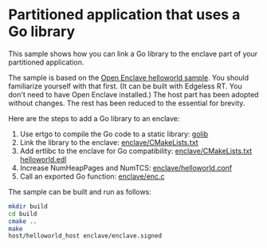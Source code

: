 # Partitioned application that uses a Go library

This sample shows how you can link a Go library to the enclave part of your partitioned application.

The sample is based on the [Open Enclave helloworld sample](https://github.com/openenclave/openenclave/tree/v0.18.1/samples/helloworld).
You should familiarize yourself with that first.
(It can be built with Edgeless RT. You don't need to have Open Enclave installed.)
The host part has been adopted without changes.
The rest has been reduced to the essential for brevity.

Here are the steps to add a Go library to an enclave:

1. Use ertgo to compile the Go code to a static library: [golib](golib)
2. Link the library to the enclave: [enclave/CMakeLists.txt](enclave/CMakeLists.txt)
3. Add ertlibc to the enclave for Go compatibility: [enclave/CMakeLists.txt](enclave/CMakeLists.txt) [helloworld.edl](helloworld.edl)
4. Increase NumHeapPages and NumTCS: [enclave/helloworld.conf](enclave/helloworld.conf)
5. Call an exported Go function: [enclave/enc.c](enclave/enc.c)

The sample can be built and run as follows:

```sh
mkdir build
cd build
cmake ..
make
host/helloworld_host enclave/enclave.signed
```
